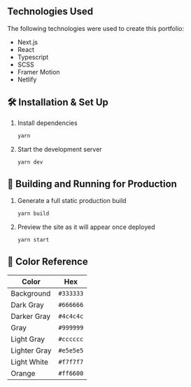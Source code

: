 

## Technologies Used

The following technologies were used to create this portfolio:

- Next.js
- React
- Typescript
- SCSS
- Framer Motion
- Netlify



## 🛠 Installation & Set Up


1. Install dependencies

   ```sh
   yarn
   ```

2. Start the development server

   ```sh
   yarn dev
   ```

## 🚀 Building and Running for Production

1. Generate a full static production build

   ```sh
   yarn build
   ```

1. Preview the site as it will appear once deployed

   ```sh
   yarn start
   ```


## 🎨 Color Reference

| Color          | Hex                                                                |
| -------------- | ------------------------------------------------------------------ |
| Background     | `#333333` |
| Dark Gray      | `#666666` |
| Darker Gray    | `#4c4c4c` |
| Gray           | `#999999` |
| Light Gray     | `#cccccc` |
| Lighter Gray   | `#e5e5e5` |
| Light White    | `#f7f7f7` |
| Orange         | `#ff6600` |

